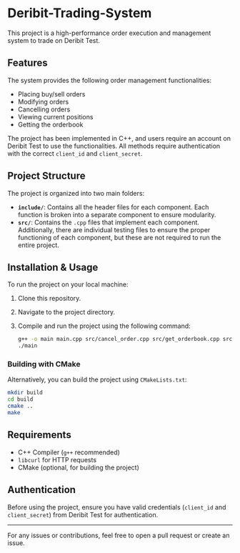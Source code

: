 # Deribit-Trading-System

This project is a high-performance order execution and management system to trade on Deribit Test.

## Features
The system provides the following order management functionalities:
- Placing buy/sell orders
- Modifying orders
- Cancelling orders
- Viewing current positions
- Getting the orderbook

The project has been implemented in C++, and users require an account on Deribit Test to use the functionalities. All methods require authentication with the correct `client_id` and `client_secret`.

## Project Structure
The project is organized into two main folders:
- **`include/`**: Contains all the header files for each component. Each function is broken into a separate component to ensure modularity.
- **`src/`**: Contains the `.cpp` files that implement each component. Additionally, there are individual testing files to ensure the proper functioning of each component, but these are not required to run the entire project.

## Installation & Usage
To run the project on your local machine:
1. Clone this repository.
2. Navigate to the project directory.
3. Compile and run the project using the following command:

   ```sh
   g++ -o main main.cpp src/cancel_order.cpp src/get_orderbook.cpp src/order.cpp src/sell_order.cpp src/account.cpp src/auth.cpp src/modify_order.cpp -I./include -lcurl
   ./main
   ```

### Building with CMake
Alternatively, you can build the project using `CMakeLists.txt`:

```sh
mkdir build
cd build
cmake ..
make
```

## Requirements
- C++ Compiler (`g++` recommended)
- `libcurl` for HTTP requests
- CMake (optional, for building the project)

## Authentication
Before using the project, ensure you have valid credentials (`client_id` and `client_secret`) from Deribit Test for authentication.

---

For any issues or contributions, feel free to open a pull request or create an issue.

